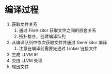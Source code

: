 # 编译过程
1. 获取文件关系
   1. 通过 FileVisitor 获取文件之间的嵌套关系
   2. 拓扑排序，创建编译队列
2. 从编译队列中依次获取文件并通过 GenVisitor 编译
   1. 注意在编译前需要先通过 Linker 链接文件
3. 生成 LLVM IR
4. 交由 LLVM 处理
5. 输出文件